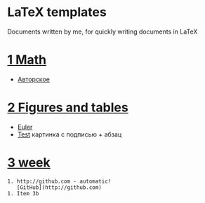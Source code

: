 # LaTeX templates
Documents written by me, for quickly writing documents in LaTeX

# [1 Math](https://github.com/Ko-dst-ya/Test_repo/tree/main/Folder_test/1%20%D0%9D%D0%B5%D0%B4%D0%B5%D0%BB%D1%8F)  <a name="01"></a>
  - [Авторское](https://github.com/Ko-dst-ya/Test_repo/tree/main/Folder_test/1%20%D0%9D%D0%B5%D0%B4%D0%B5%D0%BB%D1%8F/%D0%90%D0%B2%D1%82%D0%BE%D1%80%D1%81%D0%BA%D0%BE%D0%B5)

# [2 Figures and tables](https://github.com/Ko-dst-ya/Test_repo/tree/main/Folder_test/2%20%D0%9D%D0%B5%D0%B4%D0%B5%D0%BB%D1%8F)  <a name="02"></a>
  - [Euler](https://github.com/Ko-dst-ya/Test_repo/tree/main/Folder_test/2%20%D0%9D%D0%B5%D0%B4%D0%B5%D0%BB%D1%8F/Euler)
  - [Test](https://github.com/Ko-dst-ya/Test_repo/tree/main/Folder_test/2%20%D0%9D%D0%B5%D0%B4%D0%B5%D0%BB%D1%8F/Test) картинка с подписью + абзац

# [3 week](https://github.com/Ko-dst-ya/Test_repo/tree/main/Folder_test/3%20%D0%9D%D0%B5%D0%B4%D0%B5%D0%BB%D1%8F)  <a name="03"></a>
    1. http://github.com - automatic!
       [GitHub](http://github.com)
    1. Item 3b
